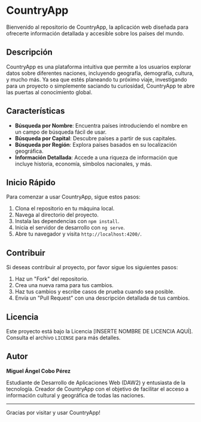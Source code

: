 # CountryApp

Bienvenido al repositorio de CountryApp, la aplicación web diseñada para ofrecerte información detallada y accesible sobre los países del mundo.

## Descripción

CountryApp es una plataforma intuitiva que permite a los usuarios explorar datos sobre diferentes naciones, incluyendo geografía, demografía, cultura, y mucho más. Ya sea que estés planeando tu próximo viaje, investigando para un proyecto o simplemente saciando tu curiosidad, CountryApp te abre las puertas al conocimiento global.

## Características

- **Búsqueda por Nombre**: Encuentra países introduciendo el nombre en un campo de búsqueda fácil de usar.
- **Búsqueda por Capital**: Descubre países a partir de sus capitales.
- **Búsqueda por Región**: Explora países basados en su localización geográfica.
- **Información Detallada**: Accede a una riqueza de información que incluye historia, economía, símbolos nacionales, y más.

## Inicio Rápido

Para comenzar a usar CountryApp, sigue estos pasos:

1. Clona el repositorio en tu máquina local.
2. Navega al directorio del proyecto.
3. Instala las dependencias con `npm install`.
4. Inicia el servidor de desarrollo con `ng serve`.
5. Abre tu navegador y visita `http://localhost:4200/`.

## Contribuir

Si deseas contribuir al proyecto, por favor sigue los siguientes pasos:

1. Haz un "Fork" del repositorio.
2. Crea una nueva rama para tus cambios.
3. Haz tus cambios y escribe casos de prueba cuando sea posible.
4. Envía un "Pull Request" con una descripción detallada de tus cambios.

## Licencia

Este proyecto está bajo la Licencia [INSERTE NOMBRE DE LICENCIA AQUÍ]. Consulta el archivo `LICENSE` para más detalles.

## Autor

**Miguel Ángel Cobo Pérez**

Estudiante de Desarrollo de Aplicaciones Web (DAW2) y entusiasta de la tecnología. Creador de CountryApp con el objetivo de facilitar el acceso a información cultural y geográfica de todas las naciones.

---

Gracias por visitar y usar CountryApp!